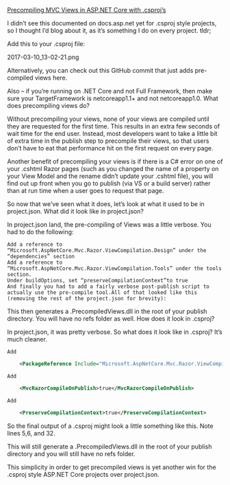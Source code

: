 [Precompiling MVC Views in ASP.NET Core with .csproj’s](https://scottsauber.com/2017/03/10/pre-compiling-razor-views-in-asp-net-core-with-csprojs/)


I didn’t see this documented on docs.asp.net yet for .csproj style projects, so I thought I’d blog about it, as it’s something I do on every project.
tldr;

Add this to your .csproj file:

2017-03-10_13-02-21.png

Alternatively, you can check out this GitHub commit that just adds pre-compiled views here.

Also – if you’re running on .NET Core and not Full Framework, then make sure your TargetFramework is netcoreapp1.1+ and not netcoreapp1.0.
What does precompiling views do?

Without precompiling your views, none of your views are compiled until they are requested for the first time.  This results in an extra few seconds of wait time for the end user.  Instead, most developers want to take a little bit of extra time in the publish step to precompile their views, so that users don’t have to eat that performance hit on the first request on every page.

Another benefit of precompiling your views is if there is a C# error on one of your .cshtml Razor pages (such as you changed the name of a property on your View Model and the rename didn’t update your .cshtml file), you will find out up front when you go to publish (via VS or a build server) rather than at run time when a user goes to request that page.

So now that we’ve seen what it does, let’s look at what it used to be in project.json.
What did it look like in project.json?

In project.json land, the pre-compiling of Views was a little verbose.  You had to do the following:

    Add a reference to “Microsoft.AspNetCore.Mvc.Razor.ViewCompilation.Design” under the “dependencies” section
    Add a reference to “Microsoft.AspNetCore.Mvc.Razor.ViewCompilation.Tools” under the tools section.
    Under buildOptions, set “preserveCompilationContext”to true
    And finally you had to add a fairly verbose post-publish script to actually use the pre-compile tool.All of that looked like this (removing the rest of the project.json for brevity):

This then generates a <ProjectName>.PrecompiledViews.dll in the root of your publish directory.  You will have no refs folder as well.
How does it look in .csproj?

In project.json, it was pretty verbose.  So what does it look like in .csproj?  It’s much cleaner.

    Add

```xml
    <PackageReference Include="Microsoft.AspNetCore.Mvc.Razor.ViewCompilation" Version="1.1.0" />
```
    Add
```xml
    <MvcRazorCompileOnPublish>true</MvcRazorCompileOnPublish>
```
    Add
```xml
    <PreserveCompilationContext>true</PreserveCompilationContext>
```
So the final output of a .csproj might look a little something like this.  Note lines 5,6, and 32.

This will still generate a <ProjectName>.PrecompiledViews.dll in the root of your publish directory and you will still have no refs folder.

This simplicity in order to get precompiled views is yet another win for the .csproj style ASP.NET Core projects over project.json.